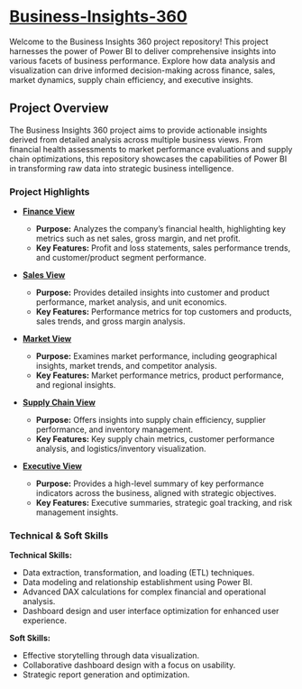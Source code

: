 # **[Business-Insights-360](#sales-view)**
Welcome to the Business Insights 360 project repository! This project harnesses the power of Power BI to deliver comprehensive insights into various facets of business performance. Explore how data analysis and visualization can drive informed decision-making across finance, sales, market dynamics, supply chain efficiency, and executive insights.

## Project Overview

The Business Insights 360 project aims to provide actionable insights derived from detailed analysis across multiple business views. From financial health assessments to market performance evaluations and supply chain optimizations, this repository showcases the capabilities of Power BI in transforming raw data into strategic business intelligence.

### Project Highlights

- **[Finance View](#https://github.com/VenkataraoEpparla/Business-Insights-360/blob/main/Finance.JPG)**
  - **Purpose:** Analyzes the company’s financial health, highlighting key metrics such as net sales, gross margin, and net profit.
  - **Key Features:** Profit and loss statements, sales performance trends, and customer/product segment performance.

- **[Sales View](#https://github.com/VenkataraoEpparla/Business-Insights-360/blob/main/Finance.JPG)**
  - **Purpose:** Provides detailed insights into customer and product performance, market analysis, and unit economics.
  - **Key Features:** Performance metrics for top customers and products, sales trends, and gross margin analysis.

- **[Market View](#market-view)**
  - **Purpose:** Examines market performance, including geographical insights, market trends, and competitor analysis.
  - **Key Features:** Market performance metrics, product performance, and regional insights.

- **[Supply Chain View](#supply-chain-view)**
  - **Purpose:** Offers insights into supply chain efficiency, supplier performance, and inventory management.
  - **Key Features:** Key supply chain metrics, customer performance analysis, and logistics/inventory visualization.

- **[Executive View](#executive-view)**
  - **Purpose:** Provides a high-level summary of key performance indicators across the business, aligned with strategic objectives.
  - **Key Features:** Executive summaries, strategic goal tracking, and risk management insights.

### Technical & Soft Skills

**Technical Skills:**
- Data extraction, transformation, and loading (ETL) techniques.
- Data modeling and relationship establishment using Power BI.
- Advanced DAX calculations for complex financial and operational analysis.
- Dashboard design and user interface optimization for enhanced user experience.

**Soft Skills:**
- Effective storytelling through data visualization.
- Collaborative dashboard design with a focus on usability.
- Strategic report generation and optimization.
